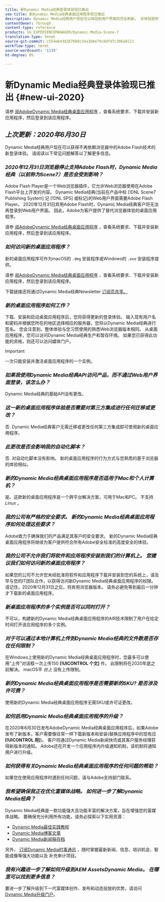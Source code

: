 ```yaml
---
title: 新Dynamic Media经典登录体验现已推出
seo-title: 新Dynamic Media经典桌面应用程序现已推出
description: Dynamic Media经典用户现在可以体验到用户界面的完全刷新。 该体验提供包含有价值资源链接的更新登录，此更新不再依赖浏览器中的Adobe Flash技术。
contentOwner: rbrough
content-type: reference
products: SG_EXPERIENCEMANAGER/Dynamic-Media-Scene-7
translation-type: tm+mt
source-git-commit: c554e643d287680c34a3b0e79c8dfd7c306a0111
workflow-type: tm+mt
source-wordcount: '1139'
ht-degree: 0%

---
```



# 新Dynamic Media经典登录体验现已推出 {#new-ui-2020}

请参 [阅AdobeDynamic Media经典桌面应用程序](/help/dynamic-media-classic-desktop-app.md) ，查看系统要求、下载并安装新应用程序，然后登录到该应用程序。

## _上次更新：2020年6月30日_

Dynamic Media经典用户现在可以获得不再依赖浏览器中的Adobe Flash技术的新登录体验。 请阅读以下常见问题解答以了解更多信息。

### **_2020年12月31日浏览器停止支持Adobe Flash时，Dynamic Media经典（以前称为Scene7）是否会受到影响？_**

Adobe Flash Player是一个Web浏览器插件，它允许Web浏览器使用在Adobe Flash平台上开发的内容。 Dynamic Media经典(当前在产品中标 [!DNL Scene7 Publishing System] 记 [!DNL SPS] 或标记)的Web用户界面需要Adobe Flash Player。 2020年12月31日弃用Adobe Flash时，Dynamic Media经典客户将无法再登录到Web用户界面。 因此，Adobe为客户提供了替代浏览器体验的桌面应用程序。

请参 [阅AdobeDynamic Media经典桌面应用程序](/help/dynamic-media-classic-desktop-app.md) ，查看系统要求、下载并安装新应用程序，然后登录到该应用程序。

### **_如何访问新的桌面应用程序？_**

新的桌面应用程序可作为macOS的 `.dmg` 安装程序或Windows的 `.exe` 安装程序提供。

请参 [阅AdobeDynamic Media经典桌面应用程序](/help/dynamic-media-classic-desktop-app.md) ，查看系统要求、下载并安装新应用程序，然后登录到该应用程序。

下载链接还将通过Dynamic Media经典Newsletter [订阅页共享。](https://www.adobe.com/subscription/dynamic-media-newsletter.html)

### **_新的桌面应用程序如何工作？_**

下载、安装和启动桌面应用程序后，您将获得更新的登录体验。 输入现有用户名和密码并根据您所在的地区选择相应的服务器，您将以Dynamic Media经典进行签名。 您会注意到，整体体验与您习惯使用的熟悉Web浏览器版本相同。 从桌面应用程序，您可以访问Dynamic Media经典生产和暂存环境。 如果您已获得此功能的资格，则还可以访问媒体门户。

>[!IMPORTANT]
>
>一次只能安装并激活桌面应用程序的一个实例。

### **_如果我使用Dynamic Media经典API访问产品，而不通过Web用户界面登录，该怎么办？_**

Dynamic Media经典的基础API没有更改。

### **_这一新的桌面应用程序体验是否需要对第三方集成进行任何迁移或更改？_**

否. Dynamic Media经典客户无需迁移或更改任何第三方集成即可使用新的桌面应用程序。

### **_此更改是否会影响我的自动化脚本？_**

否. 对自动化脚本没有影响。 新的桌面应用程序的行为方式与您熟悉的基于浏览器的体验相似。

### **_新的Dynamic Media经典桌面应用程序是否适用于Mac和个人计算机？_**

是。这款新的桌面应用程序是一个跨平台解决方案，可用于Mac和PC。 不支持 *Linux* 。

### **_我的公司有严格的安全要求。 新的Dynamic Media经典桌面应用程序如何处理这些要求？_**

Adobe致力于确保我们的产品满足其客户的安全要求。 新的Dynamic Media经典桌面应用程序将继续为客户提供符合所有Adobe安全标准的高度安全的体验。

### **_我的公司不允许我们将软件和应用程序安装到我们的计算机上。 您建议我们如何访问新的桌面应用程序？_**

如果您的公司不允许您未经批准将软件和应用程序下载并安装到您的系统上，请及早与您的IT团队合作，以获得访问新Dynamic Media经典桌面应用程序的权限。 请记住，2020年12月31日之后，将弃用浏览器版本。 请务必避免等到最后一分钟才下载新的桌面应用程序。

### **_新桌面应用程序的多个实例是否可以同时打开？_**

不可以，构建新的Dynamic Media经典桌面应用程序的AIR技术限制了用户在给定时间打开该应用程序的多个实例。

### **_对于可以通过本地计算机上传到Dynamic Media经典的文件数是否存在任何限制？_**

在Windows上使用新的Dynamic Media经典桌面应用程序时，您最多可以使用“上传”对话框一次上传150 **[!UICONTROL 个文]** 件。 此限制将在2020年底之前解决。 macOS平 *台上* 没有上传限制。

### **_新的Dynamic Media经典桌面应用程序是否需要新的SKU? 是否涉及许可费？_**

使用新的Dynamic Media经典桌面应用程序无需SKU或许可证更改。

### **_如何启用Dynamic Media经典桌面应用程序的升级？_**

在2020年6月30日发布AdobeDynamic Media经典桌面应用程序后，如果Adobe发布了新版本，客户需要像往常一样下载新版本和安装(替换应用程序中的现有应 **[!UICONTROL 用]**)。 客户将通过Dynamic Media新闻快讯或其客户服务经理获得新版本的通知。 Adobe还在开发一个应用程序内升级通知机制，该机制将通知用户进行升级。

### **_如何获得有关Dynamic Media经典桌面应用程序的任何问题的帮助？_**

如果您在使用应用程序时遇到任何问题，请与Adobe支持部门联系。

### **_我希望确保我正在优化富媒体战略。 如何进一步了解Dynamic Media经典？_**

Dynamic Media经典是一款功能强大且功能丰富的解决方案，旨在增强您的富媒体战略。 要确保充分利用所有功能，请务必探索以下实用资源：

* [Dynamic Media最佳实践教程](https://docs.adobe.com/content/help/en/experience-manager-learn/dynamic-media-classic-tutorial/overview.html)
* [Dynamic Media博客文章](https://theblog.adobe.com/tag/dynamic-media/)
* [Dynamic Media新闻稿存档](https://docs.adobe.com/content/help/en/dynamic-media-classic/using/dynamic-media-newsletter.html)

另外， [订阅Dynamic Media时事通讯](https://www.adobe.com/subscription/dynamic-media-newsletter.html) ，随时掌握最新新闻、信息、培训机会、智能成像等强大功能以及 [](https://helpx.adobe.com/experience-manager/6-3/assets/using/imaging-faq.html)补充审计项目。

### **_我有兴趣进一步了解如何升级到AEM AssetsDynamic Media。 在哪里可以找到更多信息？_**

要进一步了解升级到下一代富媒体创作、发布和动态投放的优势，请访问 [Dynamic Media升级门户](http://exploreadobe.com/dynamic-media-upgrade/)。


<!-- SAVE - OLD LINK TO BEST PRACTICES GUIDE IN PDF https://www.adobe.com/content/dam/www/us/en/marketing/experience-manager-assets/dynamic-media/adobe-dynamic-media-classic-best-practices-guide.pdf -->

